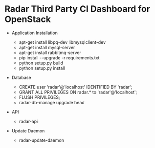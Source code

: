 Radar Third Party CI Dashboard for OpenStack
=====================

* Application Installation
  * apt-get install libpq-dev libmysqlclient-dev
  * apt-get install mysql-server
  * apt-get install rabbitmq-server
  * pip install --upgrade -r requirements.txt
  * python setup.py build
  * python setup.py install
  
* Database
  * CREATE user 'radar'@'localhost' IDENTIFIED BY 'radar'; 
  * GRANT ALL PRIVILEGES ON radar.* to 'radar'@'localhost'; 
  * FLUSH PRIVILEGES;
  * radar-db-manage upgrade head
  
* API
  * radar-api
  
* Update Daemon
  * radar-update-daemon